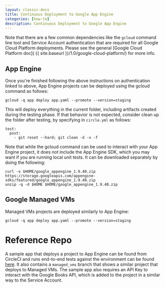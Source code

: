 ```yaml
---
layout: classic-docs
title: Continuous Deployment to Google App Engine
categories: [how-to]
description: Continuous Deployment to Google App Engine
---
```


Note that there are a few common dependencies like the `gcloud` command line tool and Service Account authentication that are required
for all Google Cloud Platform deployments. Please see the general [Google Cloud Platform doc]( {{ site.baseurl }}/1.0/google-cloud-platform/) for more info.

## App Engine

Once you're finished following the above instructions on authentication linked to above, App Engine projects can be deployed using the gcloud command as follows:

    gcloud -q app deploy app.yaml --promote --version=staging

This will deploy everything in the current folder, including artifacts created during the testing phase.
If that behavior is not expected, consider clean up the folder after testing, by specifying in `circle.yml` as follows:

```
test:
  post:
    - git reset --hard; git clean -d -x -f
```

Note that while the gcloud command can be used to interact with your App Engine project, it does not include the App Engine SDK, which you may want if you are running local unit tests. It can be downloaded separately by doing the following:

```
curl -o $HOME/google_appengine_1.9.40.zip https://storage.googleapis.com/appengine-sdks/featured/google_appengine_1.9.40.zip
unzip -q -d $HOME $HOME/google_appengine_1.9.40.zip
```

## Google Managed VMs

Managed VMs projects are deployed similarly to App Engine:

    gcloud -q app deploy app.yaml --promote --version=staging

# Reference Repo

A sample app that deploys a project to App Engine can be found from CircleCI and runs end-to-end tests against the environment can be found [here](https://github.com/GoogleCloudPlatform/continuous-deployment-circle). It also contains a `managed_vms` branch that shows a similar project that deploys to Managed VMs. The sample app also requires an API Key to interact with the Google Books API, which is added to the project in a similar way to the Service Account.
